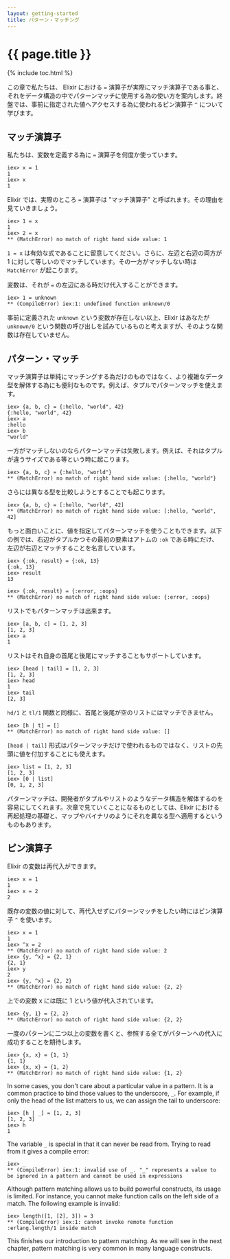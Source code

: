 ```yaml
---
layout: getting-started
title: パターン・マッチング
---
```


# {{ page.title }}<span hidden>.</span>

{% include toc.html %}

この章で私たちは、 Elixir における `=` 演算子が実際にマッチ演算子である事と、それをデータ構造の中でパターンマッチに使用する為の使い方を案内します。終盤では、事前に指定された値へアクセスする為に使われるピン演算子 `^` について学びます。

## マッチ演算子

私たちは、変数を定義する為に `=` 演算子を何度か使っています。

```iex
iex> x = 1
1
iex> x
1
```

Elixir では、実際のところ `=` 演算子は "マッチ演算子" と呼ばれます。その理由を見ていきましょう。

```iex
iex> 1 = x
1
iex> 2 = x
** (MatchError) no match of right hand side value: 1
```

`1 = x` は有効な式であることに留意してください。さらに、左辺と右辺の両方が 1 に対して等しいのでマッチしています。その一方がマッチしない時は `MatchError` が起こります。

変数は、それが `=` の左辺にある時だけ代入することができます。

```iex
iex> 1 = unknown
** (CompileError) iex:1: undefined function unknown/0
```

事前に定義された `unknown` という変数が存在しない以上、Elixir はあなたが `unknown/0` という関数の呼び出しを試みているものと考えますが、そのような関数は存在していません。

## パターン・マッチ

マッチ演算子は単純にマッチングする為だけのものではなく、より複雑なデータ型を解体する為にも便利なものです。例えば、タプルでパターンマッチを使えます。

```iex
iex> {a, b, c} = {:hello, "world", 42}
{:hello, "world", 42}
iex> a
:hello
iex> b
"world"
```

一方がマッチしないのならパターンマッチは失敗します。例えば、それはタプルが違うサイズである等という時に起こります。

```iex
iex> {a, b, c} = {:hello, "world"}
** (MatchError) no match of right hand side value: {:hello, "world"}
```

さらには異なる型を比較しようとすることでも起こります。

```iex
iex> {a, b, c} = [:hello, "world", 42]
** (MatchError) no match of right hand side value: [:hello, "world", 42]
```

もっと面白いことに、値を指定してパターンマッチを使うこともできます。以下の例では、右辺がタプルかつその最初の要素はアトムの `:ok` である時にだけ、左辺が右辺とマッチすることを名言しています。

```iex
iex> {:ok, result} = {:ok, 13}
{:ok, 13}
iex> result
13

iex> {:ok, result} = {:error, :oops}
** (MatchError) no match of right hand side value: {:error, :oops}
```

リストでもパターンマッチは出来ます。

```iex
iex> [a, b, c] = [1, 2, 3]
[1, 2, 3]
iex> a
1
```

リストはそれ自身の首尾と後尾にマッチすることもサポートしています。

```iex
iex> [head | tail] = [1, 2, 3]
[1, 2, 3]
iex> head
1
iex> tail
[2, 3]
```

`hd/1` と `tl/1` 関数と同様に、首尾と後尾が空のリストにはマッチできません。

```iex
iex> [h | t] = []
** (MatchError) no match of right hand side value: []
```

`[head | tail]` 形式はパターンマッチだけで使われるものではなく、リストの先頭に値を付加することにも使えます。

```iex
iex> list = [1, 2, 3]
[1, 2, 3]
iex> [0 | list]
[0, 1, 2, 3]
```

パターンマッチは、開発者がタプルやリストのようなデータ構造を解体するのを容易にしてくれます。次章で見ていくことになるものとしては、Elixir における再起処理の基礎と、マップやバイナリのようにそれを異なる型へ適用するというものもあります。

## ピン演算子

Elixir の変数は再代入ができます。

```iex
iex> x = 1
1
iex> x = 2
2
```

既存の変数の値に対して、再代入せずにパターンマッチをしたい時にはピン演算子 `^` を使います。

```iex
iex> x = 1
1
iex> ^x = 2
** (MatchError) no match of right hand side value: 2
iex> {y, ^x} = {2, 1}
{2, 1}
iex> y
2
iex> {y, ^x} = {2, 2}
** (MatchError) no match of right hand side value: {2, 2}
```

上での変数 x には既に 1 という値が代入されています。

```
iex> {y, 1} = {2, 2}
** (MatchError) no match of right hand side value: {2, 2}
```

一度のパターンに二つ以上の変数を書くと、参照する全てがパターンへの代入に成功することを期待します。

```iex
iex> {x, x} = {1, 1}
{1, 1}
iex> {x, x} = {1, 2}
** (MatchError) no match of right hand side value: {1, 2}
```

In some cases, you don't care about a particular value in a pattern. It is a common practice to bind those values to the underscore, `_`. For example, if only the head of the list matters to us, we can assign the tail to underscore:

```iex
iex> [h | _] = [1, 2, 3]
[1, 2, 3]
iex> h
1
```

The variable `_` is special in that it can never be read from. Trying to read from it gives a compile error:

```iex
iex> _
** (CompileError) iex:1: invalid use of _. "_" represents a value to be ignored in a pattern and cannot be used in expressions
```

Although pattern matching allows us to build powerful constructs, its usage is limited. For instance, you cannot make function calls on the left side of a match. The following example is invalid:

```iex
iex> length([1, [2], 3]) = 3
** (CompileError) iex:1: cannot invoke remote function :erlang.length/1 inside match
```

This finishes our introduction to pattern matching. As we will see in the next chapter, pattern matching is very common in many language constructs.
